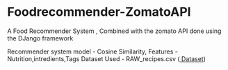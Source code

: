 # Foodrecommender-ZomatoAPI

A Food Recommender System , Combined with the zomato API done using the DJango framework

Recommender system model - Cosine Similarity, Features - Nutrition,intredients,Tags
Dataset Used - RAW_recipes.csv (<a href="https://www.kaggle.com/shuyangli94/food-com-recipes-and-user-interactions?select=RAW_recipes.csv">
Dataset</a>)
